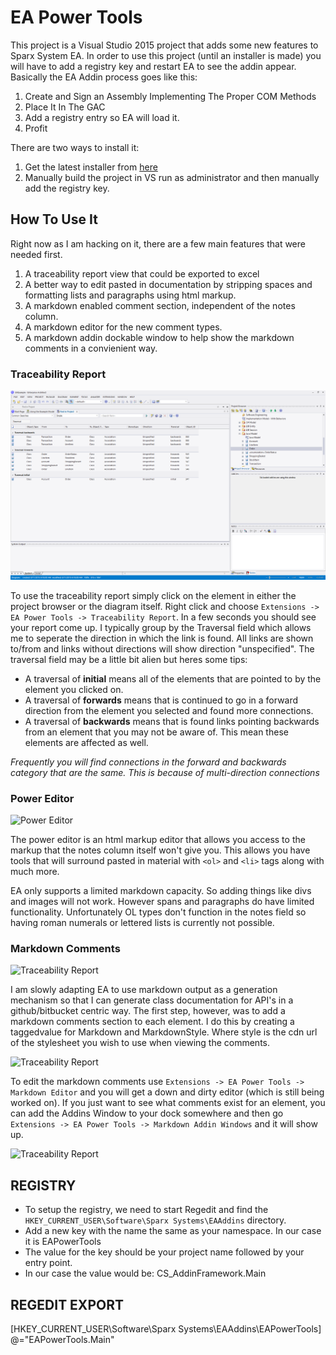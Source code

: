 # EA Power Tools
This project is a Visual Studio 2015 project that adds some new features to Sparx System EA. In order to use this
project (until an installer is made) you will have to add a registry key and restart EA to see the addin appear. Basically the EA Addin process goes like this:

1. Create and Sign an Assembly Implementing The Proper COM Methods
2. Place It In The GAC
3. Add a registry entry so EA will load it.
4. Profit

There are two ways to install it:

1. Get the latest installer from [here](https://github.com/PlasmaTrout/EAPowerTools/raw/master/Output/EAPowerTools-Alpha1.exe)
2. Manually build the project in VS run as administrator and then manually add the registry key.

## How To Use It
Right now as I am hacking on it, there are a few main features that were needed first.

1. A traceability report view that could be exported to excel
1. A better way to edit pasted in documentation by stripping spaces and formatting lists and paragraphs using html markup.
2. A markdown enabled comment section, independent of the notes column.
3. A markdown editor for the new comment types.
4. A markdown addin dockable window to help show the markdown comments in a convienient way.

### Traceability Report

![Traceability Report](Screenshots/Capture1.PNG)

To use the traceability report simply click on the element in either the project browser or the diagram itself. Right click and choose
```Extensions -> EA Power Tools -> Traceability Report```. In a few seconds you should see your report come up. I typically group 
by the Traversal field which allows me to seperate the direction in which the link is found. All links are shown to/from and links without
directions will show direction "unspecified". The traversal field may be a little bit alien but heres some tips:

* A traversal of **initial** means all of the elements that are pointed to by the element you clicked on.
* A traversal of **forwards** means that is continued to go in a forward direction from the element you selected and found more connections.
* A traversal of **backwards** means that is found links pointing backwards from an element that you may not be aware of. This
mean these elements are affected as well.

_Frequently you will find connections in the forward and backwards category that are the same. This is because of multi-direction connections_

### Power Editor

![Power Editor](Screenshots/Capture2.PNG)

The power editor is an html markup editor that allows you access to the markup that the notes column itself won't give you. This allows you
have tools that will surround pasted in material with ```<ol>``` and ```<li>``` tags along with much more.

EA only supports a limited markdown capacity. So adding things like divs and images will not work. However spans and paragraphs do have limited functionality.
Unfortunately OL types don't function in the notes field so having roman numerals or lettered lists is currently not possible.

### Markdown Comments

![Traceability Report](Screenshots/Capture3.PNG)

I am slowly adapting EA to use markdown output as a generation mechanism so that I can generate class documentation for API's in a github/bitbucket centric way. The first step, however, was to add a markdown comments section to each element. I do this by creating a taggedvalue for Markdown and MarkdownStyle. Where style is the cdn url of the stylesheet you wish to use when viewing the comments.

![Traceability Report](Screenshots/Capture5.PNG)

To edit the markdown comments use ```Extensions -> EA Power Tools -> Markdown Editor``` and you will get a down and dirty editor (which is still being worked on). If you just want to see what comments exist for an element, you can add the Addins Window to your dock somewhere and then go ```Extensions -> EA Power Tools -> Markdown Addin Windows``` and it will show up.

![Traceability Report](Screenshots/Capture4.PNG)


## REGISTRY
- To setup the registry, we need to start Regedit and find the ```HKEY_CURRENT_USER\Software\Sparx Systems\EAAddins``` directory.
- Add a new key with the name the same as your namespace. In our case it is EAPowerTools 
- The value for the key should be your project name followed by your entry point. 
- In our case the value would be: CS_AddinFramework.Main

## REGEDIT EXPORT
 [HKEY_CURRENT_USER\Software\Sparx Systems\EAAddins\EAPowerTools]
 @="EAPowerTools.Main"
